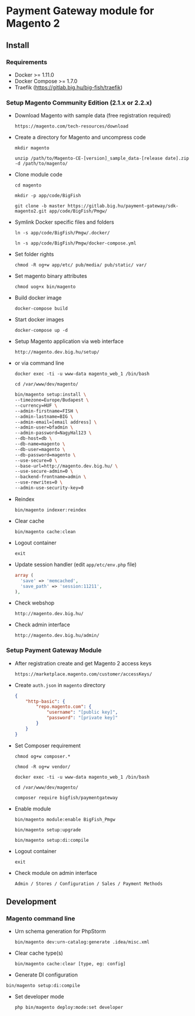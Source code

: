 # Payment Gateway module for Magento 2

## Install

### Requirements
  - Docker >= 1.11.0
  - Docker Compose >= 1.7.0
  - Traefik (https://gitlab.big.hu/big-fish/traefik)

### Setup Magento Community Edition (2.1.x or 2.2.x)

  - Download Magento with sample data (free registration required)

    `https://magento.com/tech-resources/download`

  - Create a directory for Magento and uncompress code

    `mkdir magento`

    `unzip /path/to/Magento-CE-[version]_sample_data-[release date].zip -d /path/to/magento/`

  - Clone module code

    `cd magento`

    `mkdir -p app/code/BigFish`

    `git clone -b master https://gitlab.big.hu/payment-gateway/sdk-magento2.git app/code/BigFish/Pmgw/`

  - Symlink Docker specific files and folders

    `ln -s app/code/BigFish/Pmgw/.docker/`

    `ln -s app/code/BigFish/Pmgw/docker-compose.yml`

  - Set folder rights

    `chmod -R og+w app/etc/ pub/media/ pub/static/ var/`

  - Set magento binary attributes

    `chmod uog+x bin/magento`

  - Build docker image

    `docker-compose build`

  - Start docker images

    `docker-compose up -d`

  - Setup Magento application via web interface

    `http://magento.dev.big.hu/setup/`

  - or via command line

    `docker exec -ti -u www-data magento_web_1 /bin/bash`

    `cd /var/www/dev/magento/`

    ```bash
    bin/magento setup:install \
    --timezone=Europe/Budapest \
    --currency=HUF \
    --admin-firstname=FISH \
    --admin-lastname=BIG \
    --admin-email=[email address] \
    --admin-user=bfadmin \
    --admin-password=NagyHal123 \
    --db-host=db \
    --db-name=magento \
    --db-user=magento \
    --db-password=magento \
    --use-secure=0 \
    --base-url=http://magento.dev.big.hu/ \
    --use-secure-admin=0 \
    --backend-frontname=admin \
    --use-rewrites=0 \
    --admin-use-security-key=0
    ```

  - Reindex

    `bin/magento indexer:reindex`

  - Clear cache

    `bin/magento cache:clean`

  - Logout container

    `exit`

  - Update session handler (edit `app/etc/env.php` file)

    ```php
    array (
      'save' => 'memcached',
      'save_path' => 'session:11211',
    ),
    ```

  - Check webshop

    `http://magento.dev.big.hu/`

  - Check admin interface

    `http://magento.dev.big.hu/admin/`

### Setup Payment Gateway Module

  - After registration create and get Magento 2 access keys

    `https://marketplace.magento.com/customer/accessKeys/`

  - Create `auth.json` in `magento` directory

    ```json
    {
        "http-basic": {
            "repo.magento.com": {
                "username": "[public key]",
                "password": "[private key]"
            }
        }
    }
    ```

  - Set Composer requirement

    `chmod og+w composer.*`

    `chmod -R og+w vendor/`

    `docker exec -ti -u www-data magento_web_1 /bin/bash`

    `cd /var/www/dev/magento/`

    `composer require bigfish/paymentgateway`

  - Enable module

    `bin/magento module:enable BigFish_Pmgw`

    `bin/magento setup:upgrade`

    `bin/magento setup:di:compile`

  - Logout container

    `exit`

  - Check module on admin interface

    `Admin / Stores / Configuration / Sales / Payment Methods`

## Development

### Magento command line

  - Urn schema generation for PhpStorm

    `bin/magento dev:urn-catalog:generate .idea/misc.xml`

  - Clear cache type(s)

    `bin/magento cache:clear [type, eg: config]`

  - Generate DI configuration

   `bin/magento setup:di:compile`

  - Set developer mode

    `php bin/magento deploy:mode:set developer`
